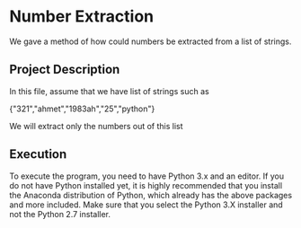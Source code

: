 # Number Extraction

We gave a method of how could numbers be extracted from a list of strings.


## Project Description

In this file, assume that we have list of strings such as

{"321","ahmet","1983ah","25","python"}

We will extract only the numbers out of this list


## Execution

To execute the program, you need to have Python 3.x and an editor. If you do not have Python installed yet, it is highly recommended that you install the Anaconda distribution of Python, which already has the above packages and more included. Make sure that you select the Python 3.X installer and not the Python 2.7 installer.
